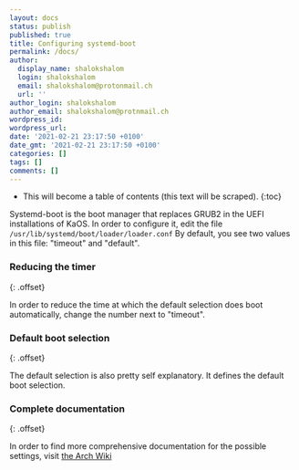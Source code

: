 ```yaml
---
layout: docs
status: publish
published: true
title: Configuring systemd-boot
permalink: /docs/
author:
  display_name: shalokshalom
  login: shalokshalom
  email: shalokshalom@protonmail.ch
  url: ''
author_login: shalokshalom
author_email: shalokshalom@protnmail.ch
wordpress_id: 
wordpress_url: 
date: '2021-02-21 23:17:50 +0100'
date_gmt: '2021-02-21 23:17:50 +0100'
categories: []
tags: []
comments: []
---
```

* This will become a table of contents (this text will be scraped).
{:toc}

Systemd-boot is the boot manager that replaces GRUB2 in the UEFI installations of KaOS. 
In order to configure it, edit the file ```/usr/lib/systemd/boot/loader/loader.conf```
By default, you see two values in this file: "timeout" and "default". 

### Reducing the timer
{: .offset}

In order to reduce the time at which the default selection does boot automatically, change the number next to "timeout". 

### Default boot selection
{: .offset}

The default selection is also pretty self explanatory. It defines the default boot selection. 

### Complete documentation
{: .offset}

In order to find more comprehensive documentation for the possible settings, visit [the Arch Wiki](https://wiki.archlinux.org/index.php/Systemd-boot#Configuration)
